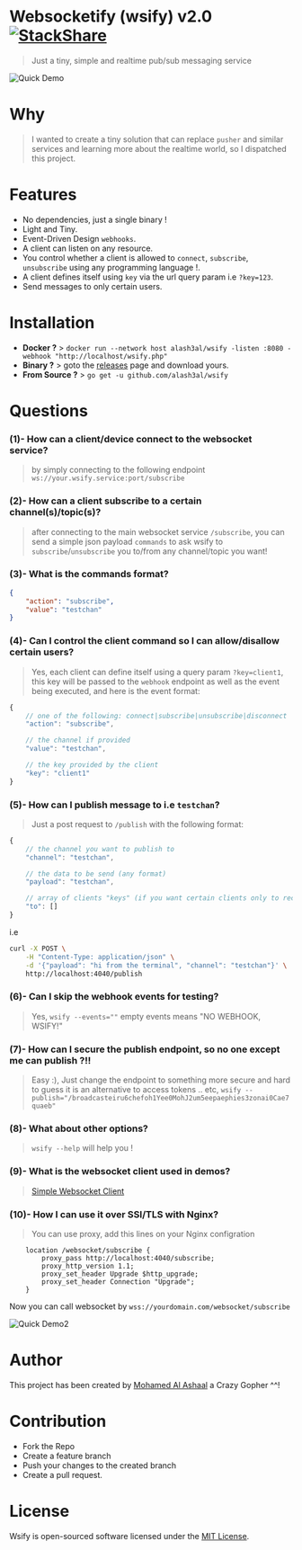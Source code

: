 Websocketify (wsify) v2.0 [![StackShare](https://img.shields.io/badge/tech-stack-0690fa.svg?style=flat)](https://stackshare.io/alash3al/wsify)
=========================
> Just a tiny, simple and realtime pub/sub messaging service


![Quick Demo](https://i.imgur.com/jxyejg0.gif)

Why
====
> I wanted to create a tiny solution that can replace `pusher` and similar services and learning more about the realtime world, so I dispatched this project.

Features
================
- No dependencies, just a single binary !
- Light and Tiny.
- Event-Driven Design `webhooks`.
- A client can listen on any resource.
- You control whether a client is allowed to `connect`, `subscribe`, `unsubscribe` using any programming language !.
- A client defines itself using `key` via the url query param i.e `?key=123`.
- Send messages to only certain users.


Installation
==============
- **Docker ?** > `docker run --network host alash3al/wsify -listen :8080 -webhook "http://localhost/wsify.php"`   
- **Binary ?** > goto the [releases](https://github.com/alash3al/wsify/releases) page and download yours.
- **From Source ?** > `go get -u github.com/alash3al/wsify`

Questions
==========

### (1)- How can a client/device connect to the websocket service?
> by simply connecting to the following endpoint `ws://your.wsify.service:port/subscribe`

### (2)- How can a client subscribe to a certain channel(s)/topic(s)?
> after connecting to the main websocket service `/subscribe`, you can send a simple json payload `commands` to ask wsify to `subscribe`/`unsubscribe` you to/from any channel/topic you want!

### (3)- What is the commands format?
>
```json
{
	"action": "subscribe",
	"value": "testchan"
}

```

### (4)- Can I control the client command so I can allow/disallow certain users?
> Yes, each client can define itself using a query param `?key=client1`, this key will be passed to the `webhook` endpoint
as well as the event being executed, and here is the event format:
```javascript
{
	// one of the following: connect|subscribe|unsubscribe|disconnect
	"action": "subscribe",

	// the channel if provided
	"value": "testchan",

	// the key provided by the client
	"key": "client1"
}
```

### (5)- How can I publish message to i.e `testchan`?
> Just a post request to `/publish` with the following format:
```javascript
{
	// the channel you want to publish to
	"channel": "testchan",

	// the data to be send (any format)
	"payload": "testchan",

	// array of clients "keys" (if you want certain clients only to receive the message)
	"to": []
}
```
i.e
```bash
curl -X POST \
	-H "Content-Type: application/json" \
	-d '{"payload": "hi from the terminal", "channel": "testchan"}' \
	http://localhost:4040/publish
```

### (6)- Can I skip the webhook events for testing?
> Yes, `wsify --events=""` empty events means "NO WEBHOOK, WSIFY!"

### (7)- How can I secure the publish endpoint, so no one except me can publish ?!!
> Easy :), Just change the endpoint to something more secure and hard to guess it is an alternative to access tokens .. etc, `wsify --publish="/broadcasteiru6chefoh1Yee0MohJ2um5eepaephies3zonai0Cae7quaeb"`

### (8)- What about other options?
> `wsify --help` will help you !

### (9)- What is the websocket client used in demos?
> [Simple Websocket Client](https://chrome.google.com/webstore/detail/simple-websocket-client/pfdhoblngboilpfeibdedpjgfnlcodoo)

### (10)- How I can use it over SSl/TLS with Nginx?
> You can use proxy, add this lines on your Nginx configration
```
    location /websocket/subscribe {
        proxy_pass http://localhost:4040/subscribe;
        proxy_http_version 1.1;
        proxy_set_header Upgrade $http_upgrade;
        proxy_set_header Connection "Upgrade";
    }
```
Now you can call websocket by `wss://yourdomain.com/websocket/subscribe` 


![Quick Demo2](https://i.imgur.com/f8xVwJU.gif)

Author
=============
This project has been created by [Mohamed Al Ashaal](http://github.com/alash3al) a Crazy Gopher ^^!

Contribution
=============
- Fork the Repo
- Create a feature branch
- Push your changes to the created branch
- Create a pull request.

License
=============
Wsify is open-sourced software licensed under the [MIT License](LICENSE).
